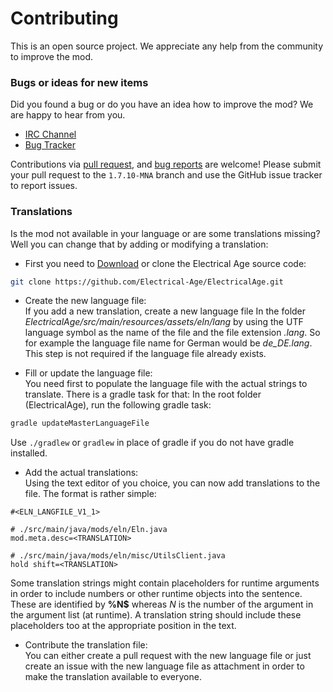 # Contributing

This is an open source project. We appreciate any help from the community to improve the mod.

### Bugs or ideas for new items

Did you found a bug or do you have an idea how to improve the mod? We are happy to hear from you.

- [IRC Channel](https://qchat.rizon.net/?channels=electricalage)
- [Bug Tracker](https://github.com/Electrical-Age/ElectricalAge/issues)

Contributions via [pull request](https://github.com/Electrical-Age/ElectricalAge/pulls), and [bug reports](https://github.com/Electrical-Age/ElectricalAge/issues) are welcome! Please submit your pull request to the `1.7.10-MNA` branch and use the GitHub issue tracker to report issues.

### Translations

Is the mod not available in your language or are some translations missing?
Well you can change that by adding or modifying a translation:

- First you need to [Download](https://github.com/Electrical-Age/ElectricalAge/archive/1.7.10-MNA.zip)
or clone the Electrical Age source code:  
```sh
git clone https://github.com/Electrical-Age/ElectricalAge.git
```

- Create the new language file:  
If you add a new translation, create a new language file In the folder
*ElectricalAge/src/main/resources/assets/eln/lang* by using the UTF language symbol as the name of the file and the
file extension *.lang*. So for example the language file name for German would be *de_DE.lang*. This step is not
required if the language file already exists.

- Fill or update the language file:  
You need first to populate the language file with the actual strings to translate. There is a gradle task for that:
In the root folder (ElectricalAge), run the following gradle task:  
```sh
gradle updateMasterLanguageFile
```

Use `./gradlew` or `gradlew` in place of gradle if you do not have gradle installed.

- Add the actual translations:  
Using the text editor of you choice, you can now add translations to the file. The format is rather simple:  

```
#<ELN_LANGFILE_V1_1>

# ./src/main/java/mods/eln/Eln.java
mod.meta.desc=<TRANSLATION>

# ./src/main/java/mods/eln/misc/UtilsClient.java
hold shift=<TRANSLATION>
```

Some translation strings might contain placeholders for runtime arguments in order to include numbers or other runtime
objects into the sentence. These are identified by **%N$** whereas *N* is the number of the argument in the argument
list (at runtime). A translation string should include these placeholders too at the appropriate position in the text.

- Contribute the translation file:  
You can either create a pull request with the new language file or just create an issue with the new language file as
attachment in order to make the translation available to everyone.